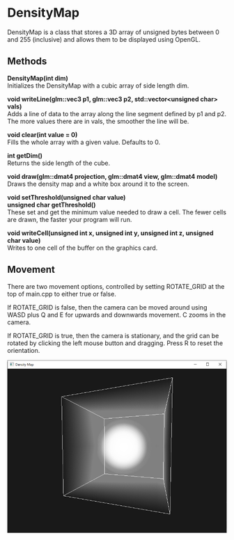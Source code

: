 # DensityMap

DensityMap is a class that stores a 3D array of unsigned bytes between 0 and 255 (inclusive) and allows them to be displayed using OpenGL.

## Methods

<b>DensityMap(int dim)</b>  
Initializes the DensityMap with a cubic array of side length dim.

<b>void writeLine(glm::vec3 p1, glm::vec3 p2, std::vector&lt;unsigned char&gt; vals)</b>  
Adds a line of data to the array along the line segment defined by p1 and p2.
The more values there are in vals, the smoother the line will be.

<b>void clear(int value = 0)</b>  
Fills the whole array with a given value. Defaults to 0.

<b>int getDim()</b>  
Returns the side length of the cube.

<b>void draw(glm::dmat4 projection, glm::dmat4 view, glm::dmat4 model)</b>  
Draws the density map and a white box around it to the screen.

<b>void setThreshold(unsigned char value)</b>  
<b>unsigned char getThreshold()</b>  
These set and get the minimum value needed to draw a cell. The fewer cells are drawn, the faster your program will run.

<b>void writeCell(unsigned int x, unsigned int y, unsigned int z, unsigned char value)</b>  
Writes to one cell of the buffer on the graphics card.

## Movement

There are two movement options, controlled by setting ROTATE_GRID at the top of main.cpp to either true or false.  

If ROTATE_GRID is false, then the camera can be moved around using WASD plus Q and E for upwards and downwards movement. C zooms in the camera.  

If ROTATE_GRID is true, then the camera is stationary, and the grid can be rotated by clicking the left mouse button and dragging. Press R to reset the orientation.  

![The image is in the images folder](https://github.com/ethanlipson/DensityMap/raw/master/images/sphere.png "Sphere demo")
